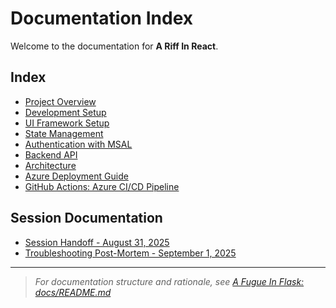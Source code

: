 # Documentation Index

Welcome to the documentation for **A Riff In React**.

## Index
- [Project Overview](./01-project-overview.md)
- [Development Setup](./02-development-setup.md)
- [UI Framework Setup](./03-ui-framework-setup.md)
- [State Management](./04-state-management.md)
- [Authentication with MSAL](./05-authentication-msal.md)
- [Backend API](./06-backend-api.md)
- [Architecture](./architecture.md)
- [Azure Deployment Guide](./azure_deployment.md)
- [GitHub Actions: Azure CI/CD Pipeline](./github_actions_azure.md)

## Session Documentation
- [Session Handoff - August 31, 2025](./session-handoff-2025-08-31.md)
- [Troubleshooting Post-Mortem - September 1, 2025](./troubleshooting-postmortem-2025-09-01.md)

---

> _For documentation structure and rationale, see [A Fugue In Flask: docs/README.md](https://github.com/HarryJamesGreenblatt/A-Fugue-In-Flask/blob/main/docs/README.md)_
